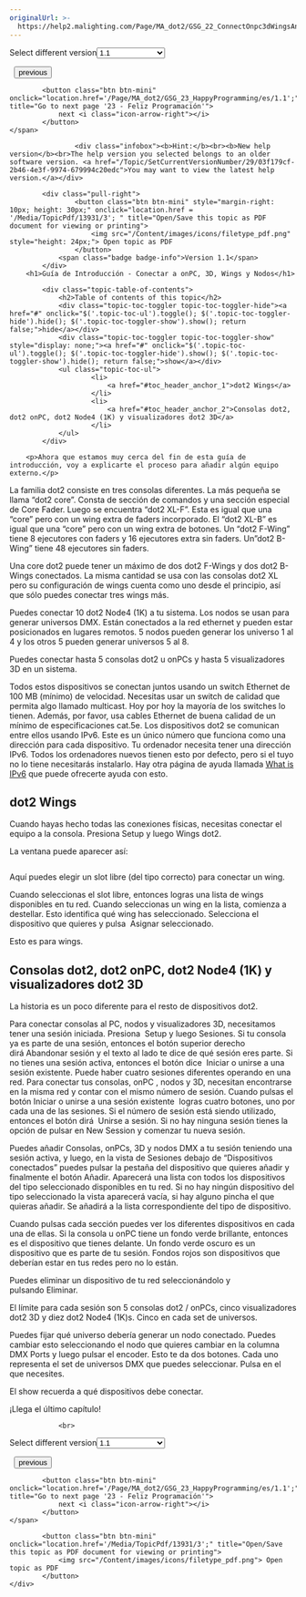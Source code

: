 ```yaml
---
originalUrl: >-
  https://help2.malighting.com/Page/MA_dot2/GSG_22_ConnectOnpc3dWingsAndNodes/es/1.1
---
```


<div class="topic-navigation">

<div class="pull-right">
	<span class="pull-left">


<div class="pull-left">
<form action="/Topic/SetCurrentVersionNumber" class="form-inline" id="frmTagSelector" method="post">	<span class="form-mini">
		<div class="input-prepend"><span class="add-on">Select different version</span><select autocomplete="off" id="versionNumberId" name="versionNumberId" onchange="$(this).closest('#frmTagSelector').submit();" style="width: 120px;"><option value="">- latest -</option>
<option selected="selected" value="3">1.1</option>
<option value="7">1.2</option>
<option value="12">1.3</option>
<option value="16">1.5</option>
<option value="29">1.9</option>
</select></div>
		<input data-val="true" data-val-number="The field Int32 must be a number." data-val-required="The Int32 field is required." id="ProductId" name="ProductId" type="hidden" value="7">
		<input id="CurrentGuid" name="CurrentGuid" type="hidden" value="03f179cf-2b46-4e3f-9974-679994c20edc">
	</span>
</form></div>&nbsp;	</span>
	<span class="pull-right" style="white-space: nowrap;">
			<button class="btn btn-mini" onclick="location.href='/Page/MA_dot2/GSG_21_Effect/es/1.1'; " title="Go to previous page '21 - Crear Efectos'">
				<i class="icon-arrow-left"></i> previous
			</button>

			<button class="btn btn-mini" onclick="location.href='/Page/MA_dot2/GSG_23_HappyProgramming/es/1.1';" title="Go to next page '23 - Feliz Programación'">
				next <i class="icon-arrow-right"></i> 
			</button>
	</span>
</div>
<div class="clear-fix" style="margin-bottom: 10px"></div>
</div>

					<div class="infobox"><b>Hint:</b><br><b>New help version</b><br>The help version you selected belongs to an older software version. <a href="/Topic/SetCurrentVersionNumber/29/03f179cf-2b46-4e3f-9974-679994c20edc">You may want to view the latest help version.</a></div>

			<div class="pull-right">
					<button class="btn btn-mini" style="margin-right: 10px; height: 30px;" onclick="location.href = '/Media/TopicPdf/13931/3'; " title="Open/Save this topic as PDF document for viewing or printing">
						<img src="/Content/images/icons/filetype_pdf.png" style="height: 24px;"> Open topic as PDF
					</button>
				<span class="badge badge-info">Version 1.1</span>
			</div>
		<h1>Guía de Introducción - Conectar a onPC, 3D, Wings y Nodos</h1>

			<div class="topic-table-of-contents">
				<h2>Table of contents of this topic</h2>
				<div class="topic-toc-toggler topic-toc-toggler-hide"><a href="#" onclick="$('.topic-toc-ul').toggle(); $('.topic-toc-toggler-hide').hide(); $('.topic-toc-toggler-show').show(); return false;">hide</a></div>
				<div class="topic-toc-toggler topic-toc-toggler-show" style="display: none;"><a href="#" onclick="$('.topic-toc-ul').toggle(); $('.topic-toc-toggler-hide').show(); $('.topic-toc-toggler-show').hide(); return false;">show</a></div>
				<ul class="topic-toc-ul">
						<li>
							<a href="#toc_header_anchor_1">dot2 Wings</a>
						</li>
						<li>
							<a href="#toc_header_anchor_2">Consolas dot2, dot2 onPC, dot2 Node4 (1K) y visualizadores dot2 3D</a>
						</li>
				</ul>
			</div>

		<p>Ahora que estamos muy cerca del fin de esta guía de introducción, voy a explicarte el proceso para añadir algún equipo externo.</p>

<p>La familia dot2 consiste en tres consolas diferentes. La más pequeña se llama “dot2 core”. Consta de sección de comandos y una sección especial de Core Fader. Luego se encuentra “dot2 XL-F”. Esta es igual que una “core” pero con un wing extra de faders incorporado. El “dot2 XL-B” es igual que una “core” pero con un wing extra de botones. Un “dot2 F-Wing” tiene 8 ejecutores con faders y 16 ejecutores extra sin faders. Un”dot2 B-Wing” tiene 48 ejecutores sin faders.</p>

<p>Una core dot2 puede tener un máximo de dos dot2 F-Wings y dos dot2 B-Wings conectados. La misma cantidad se usa con las consolas&nbsp;dot2 XL pero su configuración de wings cuenta como uno desde el principio, así que sólo puedes conectar tres wings más.</p>

<p>Puedes conectar 10 dot2 Node4 (1K) a tu sistema. Los nodos se usan para generar universos DMX. Están conectados a la red ethernet y pueden estar posicionados en lugares remotos. 5 nodos pueden generar los universo 1 al 4 y los otros 5 pueden generar universos 5 al 8.</p>

<p>Puedes conectar hasta 5 consolas dot2 u onPCs y hasta 5 visualizadores 3D en un sistema.&nbsp;</p>

<p>Todos estos dispositivos se conectan juntos usando un switch Ethernet de 100 MB (mínimo) de velocidad. Necesitas usar un switch de calidad que permita algo llamado multicast. Hoy por hoy la mayoría de los switches lo tienen. Además, por favor, usa cables Ethernet de buena calidad de un mínimo de especificaciones cat.5e. Los dispositivos dot2&nbsp;se comunican entre ellos usando IPv6. Este es un único número que funciona como una dirección para cada dispositivo. Tu ordenador necesita tener una dirección IPv6. Todos los ordenadores nuevos tienen esto por defecto, pero si el tuyo no lo tiene necesitarás instalarlo. Hay otra página de ayuda llamada&nbsp;<a href="/Topic/f1b7cb49-645d-4aa2-b435-a852501289f0">What is IPv6</a>&nbsp;que puede ofrecerte ayuda con esto.</p>

<a name="toc_header_anchor_1" id="toc_header_anchor_1" class="topic-toc-item"></a><h2>dot2 Wings</h2>

<p>Cuando hayas hecho todas las conexiones físicas, necesitas conectar el equipo a la consola. Presiona&nbsp;<span class="hardkey">Setup</span>&nbsp;y luego&nbsp;<span class="softkey">Wings dot2</span>.&nbsp;</p>

<p>La ventana puede aparecer así:</p>

<p><img alt="" src="/Media/Image/Dot2_GettingStarted_ConncetOnpc3dWingsAndNodes_01_1-0.png"></p>

<p>Aquí puedes elegir un slot libre (del tipo correcto) para conectar un wing.</p>

<p>Cuando seleccionas el slot libre, entonces logras una lista de wings disponibles en tu red. Cuando seleccionas un wing en la lista, comienza a destellar. Esto identifica qué wing has seleccionado. Selecciona el dispositivo que quieres y pulsa&nbsp; <span class="softkey">Asignar seleccionado</span>.</p>

<p>Esto es para wings.</p>

<a name="toc_header_anchor_2" id="toc_header_anchor_2" class="topic-toc-item"></a><h2>Consolas dot2, dot2 onPC, dot2 Node4 (1K) y visualizadores dot2 3D</h2>

<p>La historia es un poco diferente para el resto de dispositivos dot2.</p>

<p>Para conectar consolas al PC, nodos y visualizadores 3D, necesitamos tener una sesión iniciada. Presiona&nbsp; <span class="hardkey">Setup</span>&nbsp;y luego&nbsp;<span class="softkey">Sesiones</span>. Si tu consola ya es parte de una sesión, entonces el botón superior derecho dirá&nbsp;<span class="softkey">Abandonar sesión</span>&nbsp;y el texto al lado te dice de qué sesión eres parte. Si no tienes una sesión activa, entonces el botón dice&nbsp; <span class="softkey">Iniciar o unirse a una sesión existente</span>. Puede haber cuatro sesiones diferentes operando en una red. Para conectar tus consolas, onPC , nodos y 3D, necesitan encontrarse en la misma red y contar con el mismo número de sesión. Cuando pulsas el botón&nbsp;<span class="softkey">Iniciar o unirse a una sesión existente&nbsp;</span>&nbsp;logras cuatro botones, uno por cada una de las sesiones. Si el número de sesión está siendo utilizado, entonces el botón dirá&nbsp; <span class="softkey">Unirse a sesión</span>. Si no hay ninguna sesión tienes la opción de pulsar en&nbsp;<span class="softkey">New Session</span>&nbsp;y comenzar tu nueva sesión.</p>

<p>Puedes añadir Consolas, onPCs,&nbsp;3D&nbsp;y nodos DMX a tu sesión teniendo una sesión activa, y luego, en la vista de&nbsp;<span class="softkey">Sesiones</span> debajo de “Dispositivos conectados” puedes pulsar la pestaña del dispositivo que quieres añadir y finalmente el botón&nbsp;<span class="softkey">Añadir</span>. Aparecerá una lista con todos los dispositivos del tipo seleccionado disponibles en tu red. Si no hay ningún dispositivo del tipo seleccionado la vista aparecerá vacía, si hay alguno pincha el que quieras añadir. Se añadirá a la lista correspondiente del tipo de dispositivo.</p>

<p>Cuando pulsas cada sección puedes ver los diferentes dispositivos en cada una de ellas. Si la consola u onPC tiene un fondo verde brillante, entonces es el dispositivo que tienes delante. Un fondo verde oscuro es un dispositivo que es parte de tu sesión. Fondos rojos son dispositivos que deberían estar en tus redes pero no lo están.&nbsp;</p>

<p>Puedes eliminar un dispositivo de tu red seleccionándolo y pulsando&nbsp;<span class="softkey">Eliminar</span>.</p>

<p>El límite para cada sesión son 5 consolas dot2 / onPCs, cinco visualizadores dot2 3D y diez dot2 Node4 (1K)s. Cinco en cada set de universos.&nbsp;</p>

<p>Puedes fijar qué universo debería generar un nodo conectado. Puedes cambiar esto seleccionando el nodo que quieres cambiar en la columna DMX Ports y luego pulsar el encoder. Esto te da dos botones. Cada uno representa el set de universos DMX que puedes seleccionar. Pulsa en el que necesites.</p>

<p>El show recuerda a qué dispositivos debe conectar.</p>

<p>¡Llega el último capítulo!</p>


				<br>
<div class="topic-navigation">

<div class="pull-right">
	<span class="pull-left">


<div class="pull-left">
<form action="/Topic/SetCurrentVersionNumber" class="form-inline" id="frmTagSelector" method="post">	<span class="form-mini">
		<div class="input-prepend"><span class="add-on">Select different version</span><select autocomplete="off" id="versionNumberId" name="versionNumberId" onchange="$(this).closest('#frmTagSelector').submit();" style="width: 120px;"><option value="">- latest -</option>
<option selected="selected" value="3">1.1</option>
<option value="7">1.2</option>
<option value="12">1.3</option>
<option value="16">1.5</option>
<option value="29">1.9</option>
</select></div>
		<input data-val="true" data-val-number="The field Int32 must be a number." data-val-required="The Int32 field is required." id="ProductId" name="ProductId" type="hidden" value="7">
		<input id="CurrentGuid" name="CurrentGuid" type="hidden" value="03f179cf-2b46-4e3f-9974-679994c20edc">
	</span>
</form></div>&nbsp;	</span>
	<span class="pull-right" style="white-space: nowrap;">
			<button class="btn btn-mini" onclick="location.href='/Page/MA_dot2/GSG_21_Effect/es/1.1'; " title="Go to previous page '21 - Crear Efectos'">
				<i class="icon-arrow-left"></i> previous
			</button>

			<button class="btn btn-mini" onclick="location.href='/Page/MA_dot2/GSG_23_HappyProgramming/es/1.1';" title="Go to next page '23 - Feliz Programación'">
				next <i class="icon-arrow-right"></i> 
			</button>
	</span>
</div>
	<div class="clear-fix"></div>
	<div class="pull-right">
	
			<button class="btn btn-mini" onclick="location.href='/Media/TopicPdf/13931/3';" title="Open/Save this topic as PDF document for viewing or printing">
				<img src="/Content/images/icons/filetype_pdf.png"> Open topic as PDF
			</button>
	</div>
<div class="clear-fix" style="margin-bottom: 10px"></div>
</div>

	
